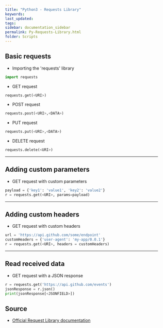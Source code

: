 ```yaml
---
title: "Python3 - Requests Library"
keywords: 
last_updated: 
tags: 
sidebar: documentation_sidebar
permalink: Py-Requests-Library.html
folder: Scripts
---
```



## Basic requests
- Importing the 'requests' library

```py
import requests
```

- GET request

```py
requests.get(<URI>)
```

- POST request

```py
requests.post(<URI>,<DATA>)
```

- PUT request

```py
requests.put(<URI>,<DATA>)
```

- DELETE request

```py
requests.delete(<URI>)
```

---

## Adding custom parameters


- GET request with custom parameters

```py
payload = {'key1': 'value1', 'key2': 'value2'}
r = requests.get(<URI>, params=payload)
```
---

## Adding custom headers


- GET request with custom headers

```py
url = 'https://api.github.com/some/endpoint'
customHeaders = {'user-agent': 'my-app/0.0.1'}
r = requests.get(<URI>, headers = customHeaders)
```
---

## Read received data


- GET request with a JSON response

```py
r = requests.get('https://api.github.com/events')
jsonResponse = r.json()
print(jsonResponse[<JSONFIELD>])
```

## Source
- [Official Request Library documentation](https://requests.readthedocs.io/en/latest/user/quickstart/#make-a-request)
